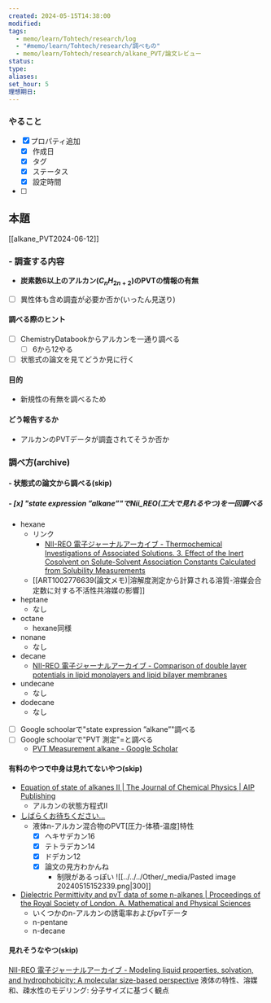 ```yaml
---
created: 2024-05-15T14:38:00
modified: 
tags:
  - memo/learn/Tohtech/research/log
  - "#memo/learn/Tohtech/research/調べもの"
  - memo/learn/Tohtech/research/alkane_PVT/論文レビュー
status: 
type: 
aliases: 
set_hour: 5
理想期日:
---
```

### やること
- [x] プロパティ追加
	- [x] 作成日
	- [x] タグ
	- [x] ステータス
	- [x] 設定時間

- [ ] 
## 本題
[[alkane_PVT2024-06-12]]
### - 調査する内容
- **炭素数6以上のアルカン($C_nH_{2n+2}$)のPVTの情報の有無**
- [ ] 異性体も含め調査が必要か否か(いったん見送り)
#### 調べる際のヒント
- [ ] ChemistryDatabookからアルカンを一通り調べる
	- [ ] 6から12やる
- [ ] 状態式の論文を見てどうか見に行く
#### 目的
- 新規性の有無を調べるため
#### どう報告するか
- アルカンのPVTデータが調査されてそうか否か
### 調べ方(archive)
#### - 状態式の論文から調べる(skip)
##### - [x] "state expression ”alkane”"でNii_REO(工大で見れるやつ)を一回調べる
- hexane
	- リンク
		- [NII-REO 電子ジャーナルアーカイブ - Thermochemical Investigations of Associated Solutions. 3. Effect of the Inert Cosolvent on Solute-Solvent Association Constants Calculated from Solubility Measurements](https://reo.nii.ac.jp/oja/ART1002776639/)
	- [[ART1002776639(論文メモ)|溶解度測定から計算される溶質-溶媒会合定数に対する不活性共溶媒の影響]]
- heptane
	- なし
- octane
	- hexane同様
- nonane
	- なし
- decane
	- [NII-REO 電子ジャーナルアーカイブ - Comparison of double layer potentials in lipid monolayers and lipid bilayer membranes](https://reo.nii.ac.jp/oja/ART1000503035/)
- undecane
	- なし
- dodecane
	- なし
- [ ] Google schoolarで"state expression ”alkane”"調べる
- [ ] Google schoolarで"PVT 測定"=と調べる
	- [PVT Measurement alkane - Google Scholar](https://scholar.google.com/scholar?hl=ja&as_sdt=0%2C5&q=PVT+Measurement+alkane&btnG=)

#### 有料のやつで中身は見れてないやつ(skip)
- [Equation of state of alkanes II | The Journal of Chemical Physics | AIP Publishing](https://doi.org/10.1063/1.474882)
	- アルカンの状態方程式Ⅱ
- [しばらくお待ちください...](https://pubs.acs.org/doi/pdf/10.1021/je60061a024)
	- 液体n-アルカン混合物のPVT[圧力-体積-温度]特性
		- [x] ヘキサデカン16
		- [x] テトラデカン14
		- [x] ドデカン12
		- [x] 論文の見方わかんね
			- 制限があるっぽい
![[../../../Other/_media/Pasted image 20240515152339.png|300]]

- [Dielectric Permittivity and pvT data of some n-alkanes | Proceedings of the Royal Society of London. A. Mathematical and Physical Sciences](https://royalsocietypublishing.org/doi/abs/10.1098/rspa.1980.0029)
	- いくつかのn-アルカンの誘電率およびpvTデータ
	- n-pentane
	- n-decane
#### 見れそうなやつ(skip)
[NII-REO 電子ジャーナルアーカイブ - Modeling liquid properties, solvation, and hydrophobicity: A molecular size-based perspective](https://reo.nii.ac.jp/oja/ART0001310782/)
	液体の特性、溶媒和、疎水性のモデリング: 分子サイズに基づく観点
### 